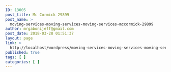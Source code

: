 ```yaml
---
ID: 13005
post_title: Mc Cormick 29899
post_name: >
  moving-services-moving-services-moving-services-mccormick-29899
author: mrgabonijeff@gmail.com
post_date: 2018-03-28 01:51:37
layout: page
link: >
  http://localhost/wordpress/moving-services-moving-services-moving-services-mccormick-29899/
published: true
tags: [ ]
categories: [ ]
---
```

